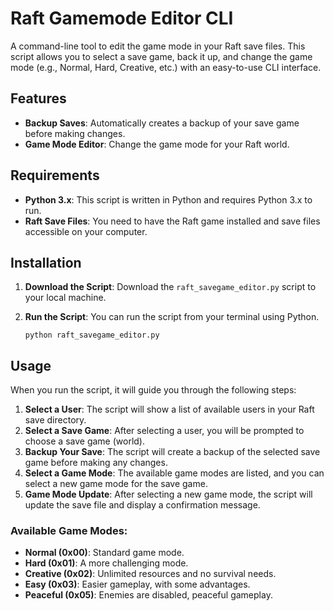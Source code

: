 # Raft Gamemode Editor CLI

A command-line tool to edit the game mode in your Raft save files. This script allows you to select a save game, back it up, and change the game mode (e.g., Normal, Hard, Creative, etc.) with an easy-to-use CLI interface.

## Features

- **Backup Saves**: Automatically creates a backup of your save game before making changes.
- **Game Mode Editor**: Change the game mode for your Raft world.

## Requirements

- **Python 3.x**: This script is written in Python and requires Python 3.x to run.
- **Raft Save Files**: You need to have the Raft game installed and save files accessible on your computer.

## Installation

1. **Download the Script**: Download the `raft_savegame_editor.py` script to your local machine.
2. **Run the Script**: You can run the script from your terminal using Python.

   ```
   python raft_savegame_editor.py
   ```

## Usage

When you run the script, it will guide you through the following steps:

1. **Select a User**: The script will show a list of available users in your Raft save directory.
2. **Select a Save Game**: After selecting a user, you will be prompted to choose a save game (world).
3. **Backup Your Save**: The script will create a backup of the selected save game before making any changes.
4. **Select a Game Mode**: The available game modes are listed, and you can select a new game mode for the save game.
5. **Game Mode Update**: After selecting a new game mode, the script will update the save file and display a confirmation message.

### Available Game Modes:

- **Normal (0x00)**: Standard game mode.
- **Hard (0x01)**: A more challenging mode.
- **Creative (0x02)**: Unlimited resources and no survival needs.
- **Easy (0x03)**: Easier gameplay, with some advantages.
- **Peaceful (0x05)**: Enemies are disabled, peaceful gameplay.
